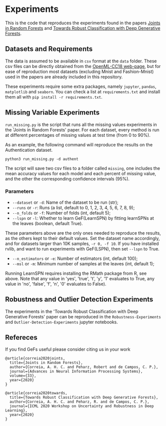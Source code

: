 # Experiments

This is the code that reproduces the experiments found in the papers [Joints in Random Forests](https://arxiv.org/abs/2006.14937) and [Towards Robust Classification with Deep Generative Forests](https://arxiv.org/abs/2007.05721).


## Datasets and Requirements

The data is assumed to be available in `csv` format at the `data` folder. These csv files can be directly obtained from the [OpenML-CC18 web-page](https://www.openml.org/s/99/data), but for ease of reproduction most datasets (excluding Mnist and Fashion-Mnist) used in the papers are already included in this repository.

These experiments require some extra packages, namely `jupyter`, `pandas`, `matplotlib` and `seaborn`. You can check a list at `requirements.txt` and install them all with `pip install -r requirements.txt`.

## Missing Variable Experiments

`run_missing.py` is the script that runs all the missing values experiments in the 'Joints in Random Forests' paper. For each dataset, every method is run at different percentages of missing values at test time (from 0 to 90%).

As an example, the following command will reproduce the results on the Authentication dataset.

`python3 run_missing.py -d authent`

The script will save two csv files to a folder called `missing`, one includes the mean accuracy values for each model and each percent of missing value, and the other the corresponding confidence intervals (95%).

### Parameters

* `--dataset` or `-d`: Name of the dataset to be run (str);
* `--runs` or `-r`: Runs (a list, default to 0, 1, 2, 3, 4, 5, 6, 7, 8, 9);
* `--n_folds` or `-f`: Number of folds (int, default 5);
* `--lspn` or `-l`: Whether to learn GeF(LearnSPN) by fitting learnSPNs at the leaves (boolean, default True).

These parameters above are the only ones needed to reproduce the results, as the others kept to their default values. Set the dataset name accordingly, and for datasets larger than 10K samples, `-r 0, -f 10`. If you have installed rvlib, and want to run experiments with GeF(LSPN), then set `--lspn` to True.

* `--n_estimators` or `-e`: Number of estimators (int, default 100);
* `--msl` or `-m`: Minimum number of samples at the leaves (int, default 1);

Running LearnSPN requires installing the RMath package from R, see above. Note that any value in 'yes', 'true', 't', 'y', '1' evaluates to True, any value in 'no', 'false', 'f', 'n', '0' evaluates to False).

## Robustness and Outlier Detection Experiments
The experiments in the 'Towards Robust Classification with Deep Generative Forests' paper can be reproduced in the `Robustness-Experiments` and `Outlier-Detection-Experiments` jupyter notebooks.

## Refereces

If you find GeFs useful please consider citing us in your work

```
@article{correia2020joints,
  title={Joints in Random Forests},
  author={Correia, A. H. C. and Peharz, Robert and de Campos, C. P.},
  journal={Advances in Neural Information Processing Systems},
  volume={33},
  year={2020}
}

@article{correia2020towards,
  title={Towards Robust Classification with Deep Generative Forests},
  author={Correia, A. H. C. and Peharz, R. and de Campos, C. P.},
  journal={ICML 2020 Workshop on Uncertainty and Robustness in Deep Learning},
  year={2020}
}
```
